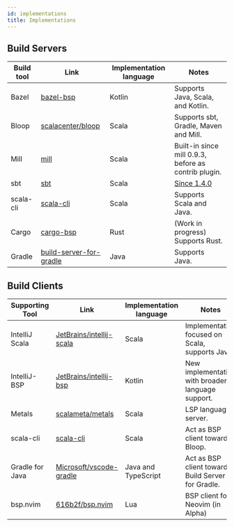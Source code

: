 ```yaml
---
id: implementations
title: Implementations
---
```


## Build Servers

| Build tool | Link                                                                            | Implementation language | Notes                                                         |
| ---------- | ------------------------------------------------------------------------------- | ----------------------- | ------------------------------------------------------------- |
| Bazel      | [bazel-bsp](https://github.com/JetBrains/bazel-bsp)                             | Kotlin                  | Supports Java, Scala, and Kotlin.                             |
| Bloop      | [scalacenter/bloop](https://github.com/scalacenter/bloop/)                      | Scala                   | Supports sbt, Gradle, Maven and Mill.                         |
| Mill       | [mill](https://github.com/lihaoyi/mill/)                                        | Scala                   | Built-in since mill 0.9.3, before as contrib plugin.          |
| sbt        | [sbt](https://www.scala-sbt.org/)                                               | Scala                   | [Since 1.4.0](https://github.com/sbt/sbt/releases/tag/v1.4.0) |
| scala-cli  | [scala-cli](https://scala-cli.virtuslab.org/)                                   | Scala                   | Supports Scala and Java.                                      |
| Cargo      | [cargo-bsp](https://github.com/cargo-bsp/cargo-bsp)                             | Rust                    | (Work in progress) Supports Rust.                             |
| Gradle     | [build-server-for-gradle](https://github.com/microsoft/build-server-for-gradle) | Java                    | Supports Java.                                                |

## Build Clients

| Supporting Tool | Link                                                                    | Implementation language | Notes                                              |
| --------------- | ----------------------------------------------------------------------- | ----------------------- | -------------------------------------------------- |
| IntelliJ Scala  | [JetBrains/intellij-scala](https://github.com/JetBrains/intellij-scala) | Scala                   | Implementation focused on Scala, supports Java.    |
| IntelliJ-BSP    | [JetBrains/intellij-bsp](https://github.com/JetBrains/intellij-bsp)     | Kotlin                  | New implementation with broader language support.  |
| Metals          | [scalameta/metals](https://github.com/scalameta/metals)                 | Scala                   | LSP language server.                               |
| scala-cli       | [scala-cli](https://scala-cli.virtuslab.org/)                           | Scala                   | Act as BSP client towards Bloop.                   |
| Gradle for Java | [Microsoft/vscode-gradle](https://github.com/microsoft/vscode-gradle)   | Java and TypeScript     | Act as BSP client towards Build Server for Gradle. |
| bsp.nvim | [616b2f/bsp.nvim](https://github.com/616b2f/bsp.nvim)   | Lua     | BSP client for Neovim (in Alpha) |
